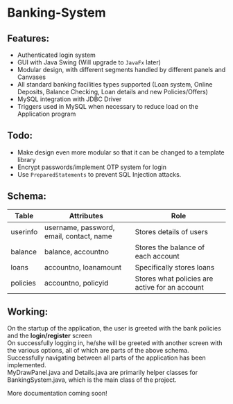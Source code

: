 # Banking-System
 ## Features:
 - Authenticated login system
 - GUI with Java Swing (Will upgrade to `JavaFx` later)
 - Modular design, with different segments handled by different panels and Canvases
 - All standard banking facilities types supported (Loan system, Online Deposits, Balance Checking, Loan details and new Policies/Offers)
 - MySQL integration with JDBC Driver
 - Triggers used in MySQL when necessary to reduce load on the Application program

## Todo:
- Make design even more modular so that it can be changed to a template library
- Encrypt passwords/implement OTP system for login
- Use `PreparedStatements` to prevent SQL Injection attacks.

## Schema:

|Table|Attributes|Role
|-------|---------|-----|
userinfo|username, password, email, contact, name | Stores details of users
balance|balance, accountno|Stores the balance of each account
loans|accountno, loanamount|Specifically stores loans
policies| accountno, policyid|Stores what policies are active for an account

## Working:

On the startup of the application, the user is greeted with the bank policies and the **login/register** screen  
On successfully logging in, he/she will be greeted with another screen with the various options, all of which are parts of the above schema. Successfully navigating between all parts of the application has been implemented.  
MyDrawPanel.java and Details.java are primarily helper classes for BankingSystem.java, which is the main class of the project.

More documentation coming soon!

<!---## Images:

![Screenshot (4)](https://user-images.githubusercontent.com/25523604/64916998-645ffa80-d7a8-11e9-9817-4366e31b79ed.png)
![Screenshot (8)](https://user-images.githubusercontent.com/25523604/64916999-645ffa80-d7a8-11e9-80c8-07d1de5aea41.png)
![Screenshot (9)](https://user-images.githubusercontent.com/25523604/64917000-645ffa80-d7a8-11e9-9c3e-6f58577db958.png)--->
